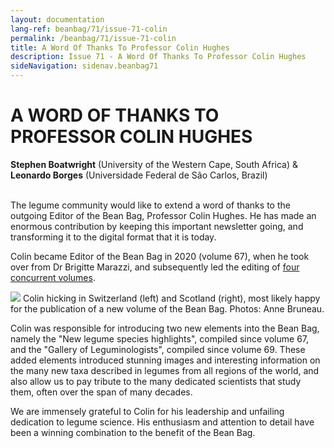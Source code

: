 ```yaml
---
layout: documentation
lang-ref: beanbag/71/issue-71-colin
permalink: /beanbag/71/issue-71-colin
title: A Word Of Thanks To Professor Colin Hughes
description: Issue 71 - A Word Of Thanks To Professor Colin Hughes
sideNavigation: sidenav.beanbag71
---
```


# A WORD OF THANKS TO PROFESSOR COLIN HUGHES 

**Stephen Boatwright** (University of the Western Cape, South Africa) & **Leonardo Borges** (Universidade Federal de São Carlos, Brazil)
<br>
<br>

The legume community would like to extend a word of thanks to the
outgoing Editor of the Bean Bag, Professor Colin Hughes. He has made an
enormous contribution by keeping this important newsletter going, and
transforming it to the digital format that it is today.

Colin became Editor of the Bean Bag in 2020 (volume 67), when he took
over from Dr Brigitte Marazzi, and subsequently led the editing of [four
concurrent volumes](https://www.legumedata.org/beanbag/issues/).

![](./images/colin.jpg)
Colin hicking in Switzerland (left) and Scotland (right), most likely happy for the publication of a new volume of the Bean Bag. Photos: Anne Bruneau.

Colin was responsible for introducing two new elements into the Bean
Bag, namely the "New legume species highlights", compiled since volume
67, and the "Gallery of Leguminologists", compiled since volume 69.
These added elements introduced stunning images and interesting
information on the many new taxa described in legumes from all regions
of the world, and also allow us to pay tribute to the many dedicated
scientists that study them, often over the span of many decades.

We are immensely grateful to Colin for his leadership and unfailing
dedication to legume science. His enthusiasm and attention to detail
have been a winning combination to the benefit of the Bean Bag.
